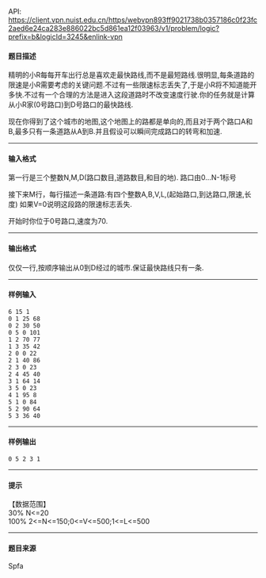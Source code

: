 API: https://client.vpn.nuist.edu.cn/https/webvpn893ff9021738b0357186c0f23fc2aed6e24ca283e886022bc5d861ea12f03963/v1/problem/logic?prefix=b&logicId=3245&enlink-vpn

#### 题目描述

精明的小R每每开车出行总是喜欢走最快路线,而不是最短路线.很明显,每条道路的限速是小R需要考虑的关键问题.不过有一些限速标志丢失了,于是小R将不知道能开多快.不过有一个合理的方法是进入这段道路时不改变速度行驶.你的任务就是计算从小R家(0号路口)到D号路口的最快路线.

现在你得到了这个城市的地图,这个地图上的路都是单向的,而且对于两个路口A和B,最多只有一条道路从A到B.并且假设可以瞬间完成路口的转弯和加速.

---

#### 输入格式

第一行是三个整数N,M,D(路口数目,道路数目,和目的地). 路口由0...N-1标号

接下来M行，每行描述一条道路:有四个整数A,B,V,L,(起始路口,到达路口,限速,长度) 如果V=0说明这段路的限速标志丢失.

开始时你位于0号路口,速度为70.

---

#### 输出格式

仅仅一行,按顺序输出从0到D经过的城市.保证最快路线只有一条.

---

#### 样例输入
```
6 15 1
0 1 25 68
0 2 30 50
0 5 0 101
1 2 70 77
1 3 35 42
2 0 0 22
2 1 40 86
2 3 0 23
2 4 45 40
3 1 64 14
3 5 0 23
4 1 95 8
5 1 0 84
5 2 90 64
5 3 36 40

```

---

#### 样例输出
```
0 5 2 3 1

```

---

#### 提示

【数据范围】  
30% N<=20  
100% 2<=N<=150;0<=V<=500;1<=L<=500

---

#### 题目来源

Spfa
